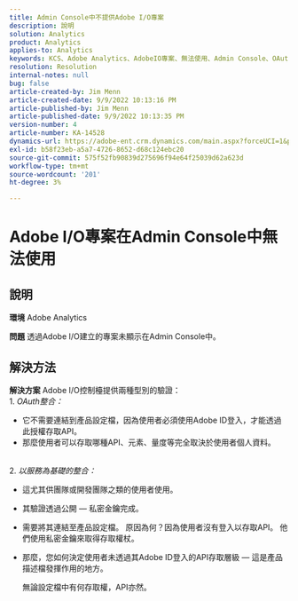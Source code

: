 ```yaml
---
title: Admin Console中不提供Adobe I/O專案
description: 說明
solution: Analytics
product: Analytics
applies-to: Analytics
keywords: KCS、Adobe Analytics、AdobeIO專案、無法使用、Admin Console、OAuth整合、以服務為基礎的整合
resolution: Resolution
internal-notes: null
bug: false
article-created-by: Jim Menn
article-created-date: 9/9/2022 10:13:16 PM
article-published-by: Jim Menn
article-published-date: 9/9/2022 10:13:35 PM
version-number: 4
article-number: KA-14528
dynamics-url: https://adobe-ent.crm.dynamics.com/main.aspx?forceUCI=1&pagetype=entityrecord&etn=knowledgearticle&id=79289e96-8c30-ed11-9db1-0022480866ad
exl-id: b58f23eb-a5a7-4726-8652-d68c124ebc20
source-git-commit: 575f52fb90839d275696f94e64f25039d62a623d
workflow-type: tm+mt
source-wordcount: '201'
ht-degree: 3%

---
```


# Adobe I/O專案在Admin Console中無法使用

## 說明


<b>環境</b>
Adobe Analytics

<b>問題</b>
透過Adobe I/O建立的專案未顯示在Admin Console中。


## 解決方法


<b>解決方案</b>
Adobe I/O控制檯提供兩種型別的驗證：
<br>1. *OAuth整合：*
- 它不需要連結到產品設定檔，因為使用者必須使用Adobe ID登入，才能透過此授權存取API。
- 那麼使用者可以存取哪種API、元素、量度等完全取決於使用者個人資料。

<br>2. *以服務為基礎的整合：*
- 這尤其供團隊或開發團隊之類的使用者使用。


- 其驗證透過公開 — 私密金鑰完成。


- 需要將其連結至產品設定檔。 原因為何？因為使用者沒有登入以存取API。 他們使用私密金鑰來取得存取權杖。
- 那麼，您如何決定使用者未透過其Adobe ID登入的API存取層級 — 這是產品描述檔發揮作用的地方。

  無論設定檔中有何存取權，API亦然。

